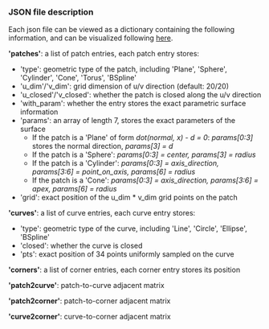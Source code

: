 ### JSON file description

Each json file can be viewed as a dictionary containing the following information, and can be visualized following [here](https://github.com/guohaoxiang/ComplexGen#visualization).

**'patches'**: a list of patch entries, each patch entry stores:
+ 'type': geometric type of the patch, including 'Plane', 'Sphere', 'Cylinder', 'Cone', 'Torus', 'BSpline'
+ 'u_dim'/'v_dim': grid dimension of u/v direction (default: 20/20)
+ 'u_closed'/'v_closed': whether the patch is closed along the u/v direction
+ 'with_param': whether the entry stores the exact parametric surface information
+ 'params': an array of length 7, stores the exact parameters of the surface
  + If the patch is a 'Plane' of form _dot(normal, x) - d = 0_: _params[0:3]_ stores the normal direction, _params[3] = d_
  + If the patch is a 'Sphere': _params[0:3] = center, params[3] = radius_
  + If the patch is a 'Cylinder': _params[0:3] = axis\_direction, params[3:6] = point\_on\_axis, params[6] = radius_
  + If the patch is a 'Cone':  _params[0:3] = axis\_direction, params[3:6] = apex, params[6] = radius_
+ 'grid': exact position of the u_dim * v_dim grid points on the patch

**'curves'**: a list of curve entries, each curve entry stores:
+ 'type': geometric type of the curve, including 'Line', 'Circle', 'Ellipse', 'BSpline'
+ 'closed': whether the curve is closed
+ 'pts': exact position of 34 points uniformly sampled on the curve

**'corners'**: a list of corner entries, each corner entry stores its position

**'patch2curve'**: patch-to-curve adjacent matrix

**'patch2corner'**: patch-to-corner adjacent matrix

**'curve2corner'**: curve-to-corner adjacent matrix
